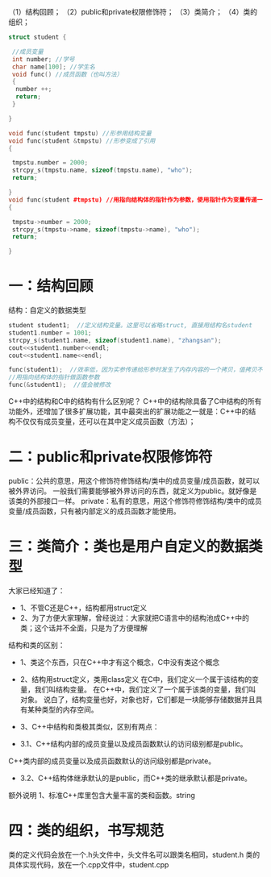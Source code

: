 （1）结构回顾；
（2）public和private权限修饰符；
（3）类简介；
（4）类的组织；

```c++
struct student {

 //成员变量
 int number; //学号
 char name[100]; //学生名
 void func() //成员函数（也叫方法）
 {
  number ++;
  return;
 }

}

void func(student tmpstu) //形参用结构变量
void func(student &tmpstu) //形参变成了引用
{

 tmpstu.number = 2000;
 strcpy_s(tmpstu.name, sizeof(tmpstu.name), "who");
 return;

}
void func(student #tmpstu) //用指向结构体的指针作为参数，使用指针作为变量传递一样可以改变值
{

 tmpstu->number = 2000;
 strcpy_s(tmpstu->name, sizeof(tmpstu->name), "who");
 return;

}

```

# 一：结构回顾

结构：自定义的数据类型

```c++
student student1;  //定义结构变量。这里可以省略struct, 直接用结构名student
student1.number = 1001; 
strcpy_s(student1.name, sizeof(student1.name), "zhangsan"); 
cout<<student1.number<<endl; 
cout<<student1.name<<endl; 

func(student1);  //效率低，因为实参传递给形参时发生了内存内容的一个拷贝，值拷贝不会改变值
//用指向结构体的指针做函数参数
func(&student1);  //值会被修改
```

C++中的结构和C中的结构有什么区别呢？
C++中的结构除具备了C中结构的所有功能外，还增加了很多扩展功能，其中最突出的扩展功能之一就是：C++中的结构不仅仅有成员变量，还可以在其中定义成员函数（方法）；

# 二：public和private权限修饰符

public：公共的意思，用这个修饰符修饰结构/类中的成员变量/成员函数，就可以被外界访问。
一般我们需要能够被外界访问的东西，就定义为public。就好像是该类的外部接口一样。
private：私有的意思，用这个修饰符修饰结构/类中的成员变量/成员函数，只有被内部定义的成员函数才能使用。

# 三：类简介：类也是用户自定义的数据类型

大家已经知道了：

- 1、不管C还是C++，结构都用struct定义
- 2、为了方便大家理解，曾经说过：大家就把C语言中的结构池成C++中的类；这个话并不全面，只是为了方便理解

结构和类的区别：

- 1、类这个东西，只在C++中才有这个概念，C中没有类这个概念
- 2、结构用struct定义，类用class定义
在C中，我们定义一个属于该结构的变量，我们叫结构变量。
在C++中，我们定义了一个属于该类的变量，我们叫对象。
说白了，结构变量也好，对象也好，它们都是一块能够存储数据并且具有某种类型的内存空间。
- 3、C++中结构和类极其类似，区别有两点：

- 3.1、C++结构内部的成员变量以及成员函数默认的访问级别都是public。

 C++类内部的成员变量以及成员函数默认的访问级别都是private。

- 3.2、C++结构体继承默认的是public，而C++类的继承默认都是private。

额外说明
1、标准C++库里包含大量丰富的类和函数。string

# 四：类的组织，书写规范

类的定义代码会放在一个.h头文件中，头文件名可以跟类名相同，student.h
类的具体实现代码，放在一个.cpp文件中，student.cpp
